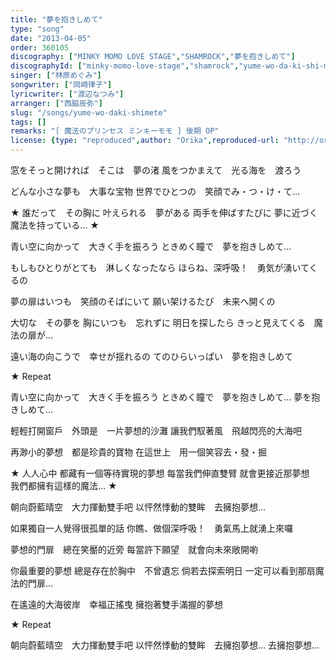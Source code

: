 ```yaml
---
title: "夢を抱きしめて"
type: "song"
date: "2013-04-05"
order: 360105
discography: ["MINKY MOMO LOVE STAGE","SHAMROCK","夢を抱きしめて"]
discographyId: ["minky-momo-love-stage","shamrock","yume-wo-da-ki-shi-me-te"]
singer: ["林原めぐみ"]
songwriter: ["岡崎律子"]
lyricwriter: ["渡辺なつみ"]
arranger: ["西脇辰弥"]
slug: "/songs/yume-wo-daki-shimete"
tags: []
remarks: "[ 魔法のプリンセス ミンキーモモ ] 後期 OP"
license: {type: "reproduced",author: "Orika",reproduced-url: "http://orikamushi.myweb.hinet.net",reproduced-website: "織歌蟲"}
---
```


窓をそっと開ければ　そこは　夢の渚 
風をつかまえて　光る海を　渡ろう 

どんな小さな夢も　大事な宝物 
世界でひとつの　笑顔でみ・つ・け・て… 

★ 誰だって　その胸に 
叶えられる　夢がある 
両手を伸ばすたびに 
夢に近づく　魔法を持っている… ★ 

青い空に向かって　大きく手を振ろう 
ときめく瞳で　夢を抱きしめて… 

もしもひとりがとても　淋しくなったなら 
ほらね、深呼吸！　勇気が湧いてくるの 

夢の扉はいつも　笑顔のそばにいて 
願い架けるたび　未来へ開くの 

大切な　その夢を 
胸にいつも　忘れずに 
明日を探したら 
きっと見えてくる　魔法の扉が… 

遠い海の向こうで　幸せが揺れるの 
てのひらいっぱい　夢を抱きしめて 

★ Repeat 

青い空に向かって　大きく手を振ろう 
ときめく瞳で　夢を抱きしめて… 
夢を抱きしめて…

<!-- 翻译 -->

輕輕打開窗戶　外頭是　一片夢想的沙灘
讓我們馭著風　飛越閃亮的大海吧

再渺小的夢想　都是珍貴的寶物
在這世上　用一個笑容去・發・掘

★ 人人心中
都藏有一個等待實現的夢想
每當我們伸直雙臂
就會更接近那夢想　我們都擁有這樣的魔法… ★ 

朝向蔚藍晴空　大力揮動雙手吧
以怦然悸動的雙眸　去擁抱夢想… 

如果獨自一人覺得很孤單的話
你瞧、做個深呼吸！　勇氣馬上就湧上來囉

夢想的門扉　總在笑靨的近旁
每當許下願望　就會向未來敞開喲

你最重要的夢想
總是存在於胸中　不曾遺忘
倘若去探索明日
一定可以看到那扇魔法的門扉… 

在遙遠的大海彼岸　幸福正搖曳
擁抱著雙手滿握的夢想

★ Repeat 

朝向蔚藍晴空　大力揮動雙手吧
以怦然悸動的雙眸　去擁抱夢想… 
去擁抱夢想…
